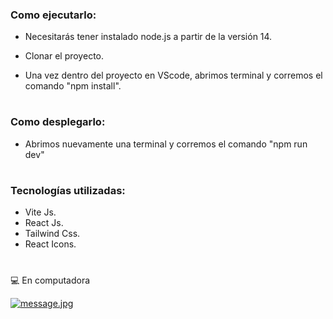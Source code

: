 ### Como ejecutarlo:

- Necesitarás tener instalado node.js a partir de la versión 14.

- Clonar el proyecto.

- Una vez dentro del proyecto en VScode, abrimos terminal y corremos el comando "npm install".

#

### Como desplegarlo:

- Abrimos nuevamente una terminal y corremos el comando "npm run dev"

#

### Tecnologías utilizadas:

- Vite Js.
- React Js.
- Tailwind Css.
- React Icons.

#

💻 En computadora

[![message.jpg](https://i.postimg.cc/65TV7p2X/message.jpg)](https://postimg.cc/3d50V7FS)


